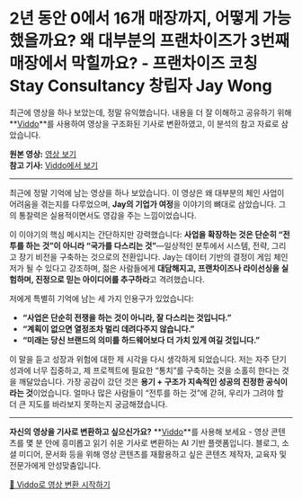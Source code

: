 # 2년 동안 0에서 16개 매장까지, 어떻게 가능했을까요? 왜 대부분의 프랜차이즈가 3번째 매장에서 막힐까요? - 프랜차이즈 코칭 Stay Consultancy 창립자 Jay Wong

최근에 영상을 하나 보았는데, 정말 유익했습니다. 내용을 더 잘 이해하고 공유하기 위해 **[Viddo](https://viddo.pro/)**를 사용하여 영상을 구조화된 기사로 변환하였고, 이 분석의 참고 자료로 삼았습니다.

**원본 영상:** [영상 보기](https://www.youtube.com/watch?v=1imQyLqFP2o)  
**참고 기사:** [Viddo에서 보기](https://viddo.pro/zh/video-result/2717512d-aba4-471f-9987-c53abd30afb8)

---

최근에 정말 기억에 남는 영상을 하나 보았습니다. 이 영상은 왜 대부분의 체인 사업이 어려움을 겪는지를 다루었으며, **Jay의 기업가 여정**을 이야기의 뼈대로 삼았습니다. 그의 통찰력은 실용적이면서도 영감을 주는 느낌이었습니다.

이 이야기의 핵심 메시지는 간단하지만 강력했습니다: **사업을 확장하는 것은 단순히 “전투를 하는 것”이 아니라 “국가를 다스리는 것”**—일상적인 분투에서 시스템, 전략, 그리고 장기 비전을 구축하는 것으로의 전환입니다. Jay는 데이터 기반의 결정이 게임 체인저가 될 수 있다고 강조하며, 젊은 사람들에게 **대담해지고, 프랜차이즈나 라이선싱을 실험하며, 진정으로 믿는 아이디어를 추구하라**고 격려했습니다.

저에게 특별히 기억에 남는 세 가지 인용구가 있었습니다:  
- **“사업은 단순히 전쟁을 하는 것이 아니라, 잘 다스리는 것입니다.”**  
- **“계획이 없으면 열정조차 멀리 데려다주지 않습니다.”**  
- **“미래는 당신 브랜드의 의미를 하드웨어보다 더 가치 있게 여길 것입니다.”**

이 말을 듣고 성장과 위험에 대한 제 시각을 다시 생각하게 되었습니다. 저는 자주 단기 성과에 너무 집중하고, 제 프로젝트에 필요한 “통치”를 구축하는 것을 소홀히 한다는 것을 깨달았습니다. 가장 공감이 갔던 것은 **용기 + 구조가 지속적인 성공의 진정한 공식이라는 것**이었습니다. 얼마나 많은 사람들이 “전투를 하는 것”에 갇혀, 우리가 그려야 할 더 큰 지도를 바라보지 못하는지 궁금해졌습니다.

---

**자신의 영상을 기사로 변환하고 싶으신가요?** **[Viddo](https://viddo.pro/)**를 사용해 보세요 - 영상 콘텐츠를 몇 분 안에 흥미롭고 읽기 쉬운 기사로 변환하는 AI 기반 플랫폼입니다. 블로그, 소셜 미디어, 문서화 등을 위해 영상 콘텐츠를 재활용하고 싶은 콘텐츠 제작자, 교육자 및 전문가에게 안성맞춤입니다.

[🚀 Viddo로 영상 변환 시작하기](https://viddo.pro/)